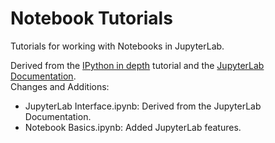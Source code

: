 # Notebook Tutorials

Tutorials for working with Notebooks in JupyterLab.

Derived from the [IPython in depth](https://github.com/ipython/ipython-in-depth) tutorial and the [JupyterLab](https://github.com/jupyterlab/jupyterlab) [Documentation](https://jupyterlab.readthedocs.io/en/stable/).  
Changes and Additions:
  * JupyterLab Interface.ipynb: Derived from the JupyterLab Documentation.
  * Notebook Basics.ipynb: Added JupyterLab features.
